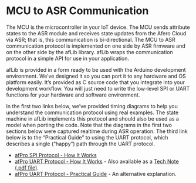 # MCU to ASR Communication

The MCU is the microcontroller in your IoT device. The MCU sends attribute states to the ASR module and receives state updates from the Afero Cloud via ASR; that is, this communication is bi-directional. The MCU to ASR communication protocol is implemented on one side by ASR firmware and on the other side by the afLib library. afLib wraps the communication protocol in a simple API for use in your application.

afLib is provided in a form ready to be used with the Arduino development environment. We’ve designed it so you can port it to any hardware and OS platform easily. It’s provided as C source code that you integrate into your development workflow. You will just need to write the low-level SPI or UART functions for your hardware and software environment.

In the first two links below, we’ve provided timing diagrams to help you understand the communication protocol using real examples. The state machine in afLib implements this protocol and should also be used as a model when porting the code. Note that the diagrams in the first two sections below were captured realtime during ASR operation. The third link below is to the “Practical Guide” to using the UART protocol, which describes a single (“happy”) path through the UART protocol.

- [afPro SPI Protocol - How It Works](../afPro-SPI)
- [afPro UART Protocol - How It Works](../afPro-UART) - Also available as a [Tech Note (.pdf file)](../files/TechNote-AferoUARTProtocol.pdf).
- [afPro UART Protocol - Practical Guide](../afPro-UART-S) - An alternative explanation.
